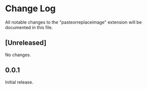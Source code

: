 # Change Log

All notable changes to the "pasteorreplaceimage" extension will be documented in this file.

## [Unreleased]

No changes.

## 0.0.1

Initial release.
